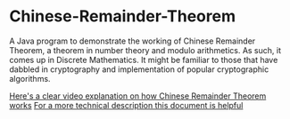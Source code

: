 # Chinese-Remainder-Theorem
A Java program to demonstrate the working of Chinese Remainder Theorem, a theorem in number theory and modulo arithmetics. As such, it comes up in Discrete Mathematics. It might be familiar to those that have dabbled in cryptography and implementation of popular cryptographic algorithms.

[Here's a clear video explanation on how Chinese Remainder Theorem works](https://www.youtube.com/watch?v=zIFehsBHB8o)
[For a more technical description this document is helpful](http://homepages.math.uic.edu/~leon/mcs425-s08/handouts/chinese_remainder.pdf)
